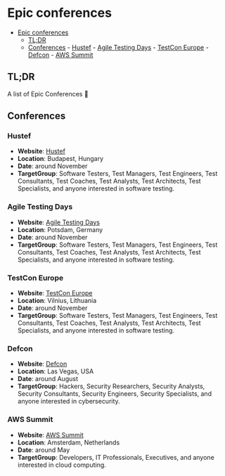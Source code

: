 # Epic conferences

<!--toc:start-->

-   [Epic conferences](#epic-conferences)
    -   [TL;DR](#tldr)
    -   [Conferences](#conferences) - [Hustef](#hustef) -
    [Agile Testing Days](#agile-testing-days) -
    [TestCon Europe](#testcon-europe) - [Defcon](#defcon) -
    [AWS Summit](#aws-summit)
    <!--toc:end-->

## TL;DR

A list of Epic Conferences 🚀

## Conferences

### Hustef

-   **Website**: [Hustef](https://www.hustef.hu/)
-   **Location**: Budapest, Hungary
-   **Date**: around November
-   **TargetGroup**: Software Testers, Test Managers, Test Engineers, Test
    Consultants, Test Coaches, Test Analysts, Test Architects, Test Specialists,
    and anyone interested in software testing.

### Agile Testing Days

-   **Website**: [Agile Testing Days](https://agiletestingdays.com/)
-   **Location**: Potsdam, Germany
-   **Date**: around November
-   **TargetGroup**: Software Testers, Test Managers, Test Engineers, Test
    Consultants, Test Coaches, Test Analysts, Test Architects, Test Specialists,
    and anyone interested in software testing.

### TestCon Europe

-   **Website**: [TestCon Europe](https://testcon.lt/)
-   **Location**: Vilnius, Lithuania
-   **Date**: around November
-   **TargetGroup**: Software Testers, Test Managers, Test Engineers, Test
    Consultants, Test Coaches, Test Analysts, Test Architects, Test Specialists,
    and anyone interested in software testing.

### Defcon

-   **Website**: [Defcon](https://www.defcon.org/)
-   **Location**: Las Vegas, USA
-   **Date**: around August
-   **TargetGroup**: Hackers, Security Researchers, Security Analysts, Security
    Consultants, Security Engineers, Security Specialists, and anyone interested
    in cybersecurity.

### AWS Summit

-   **Website**: [AWS Summit](https://aws.amazon.com/events/summits/)
-   **Location**: Amsterdam, Netherlands
-   **Date**: around May
-   **TargetGroup**: Developers, IT Professionals, Executives, and anyone
    interested in cloud computing.
